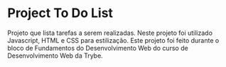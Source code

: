 # Project To Do List
Projeto que lista tarefas a serem realizadas.
Neste projeto foi utilizado Javascript, HTML e CSS para estilização.
Este projeto foi feito durante o bloco de Fundamentos do Desenvolvimento Web do curso de Desenvolvimento Web da Trybe.
